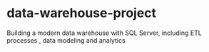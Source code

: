 # data-warehouse-project
Building a modern data warehouse with SQL Server, including ETL processes , data modeling and analytics
